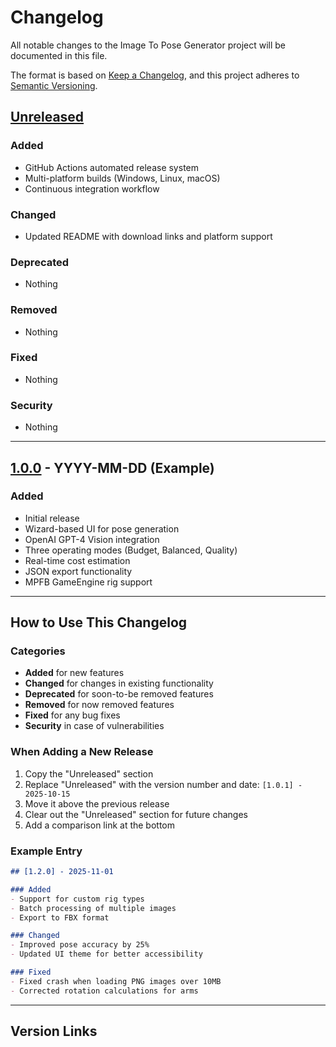 # Changelog

All notable changes to the Image To Pose Generator project will be documented in this file.

The format is based on [Keep a Changelog](https://keepachangelog.com/en/1.0.0/),
and this project adheres to [Semantic Versioning](https://semver.org/spec/v2.0.0.html).

## [Unreleased]

### Added
- GitHub Actions automated release system
- Multi-platform builds (Windows, Linux, macOS)
- Continuous integration workflow

### Changed
- Updated README with download links and platform support

### Deprecated
- Nothing

### Removed
- Nothing

### Fixed
- Nothing

### Security
- Nothing

---

## [1.0.0] - YYYY-MM-DD (Example)

### Added
- Initial release
- Wizard-based UI for pose generation
- OpenAI GPT-4 Vision integration
- Three operating modes (Budget, Balanced, Quality)
- Real-time cost estimation
- JSON export functionality
- MPFB GameEngine rig support

---

## How to Use This Changelog

### Categories
- **Added** for new features
- **Changed** for changes in existing functionality
- **Deprecated** for soon-to-be removed features
- **Removed** for now removed features
- **Fixed** for any bug fixes
- **Security** in case of vulnerabilities

### When Adding a New Release

1. Copy the "Unreleased" section
2. Replace "Unreleased" with the version number and date: `[1.0.1] - 2025-10-15`
3. Move it above the previous release
4. Clear out the "Unreleased" section for future changes
5. Add a comparison link at the bottom

### Example Entry

```markdown
## [1.2.0] - 2025-11-01

### Added
- Support for custom rig types
- Batch processing of multiple images
- Export to FBX format

### Changed
- Improved pose accuracy by 25%
- Updated UI theme for better accessibility

### Fixed
- Fixed crash when loading PNG images over 10MB
- Corrected rotation calculations for arms
```

---

## Version Links

[Unreleased]: https://github.com/AlexRynas/Image_To_Pose_Generator/compare/v1.0.0...HEAD
[1.0.0]: https://github.com/AlexRynas/Image_To_Pose_Generator/releases/tag/v1.0.0

<!-- 
When you create a new version, add a link like this:
[1.0.1]: https://github.com/AlexRynas/Image_To_Pose_Generator/compare/v1.0.0...v1.0.1
-->

